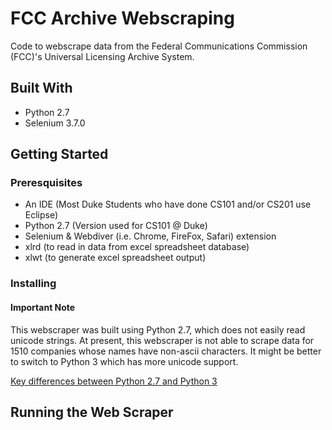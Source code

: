 # FCC Archive Webscraping
Code to webscrape data from the Federal Communications Commission (FCC)'s Universal Licensing Archive System. 
## Built With
- Python 2.7
- Selenium 3.7.0
## Getting Started
### Preresquisites
- An IDE (Most Duke Students who have done CS101 and/or CS201 use Eclipse)
- Python 2.7 (Version used for CS101 @ Duke) 
- Selenium & Webdiver (i.e. Chrome, FireFox, Safari) extension
- xlrd (to read in data from excel spreadsheet database)
- xlwt (to generate excel spreadsheet output)
### Installing

#### Important Note
This webscraper was built using Python 2.7, which does not easily read unicode strings. At present, this webscraper is not able to scrape data for 1510 companies whose names have non-ascii characters. It might be better to switch to Python 3 which has more unicode support. 

[Key differences between Python 2.7 and Python 3](https://www.digitalocean.com/community/tutorials/python-2-vs-python-3-practical-considerations-2)
## Running the Web Scraper
